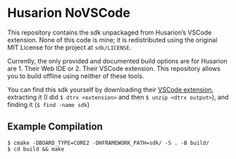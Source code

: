 # Husarion NoVSCode
This repository contains the sdk unpackaged from Husarion’s VSCode extension. None of this code is mine; it is redistributed using the original MIT License for the project at `sdk/LICENSE`.

Currently, the only provided and documented build options are for Husarion are 1. Their Web IDE or 2. Their VSCode extension. This repository allows you to build offline using neither of these tools.

You can find this sdk yourself by downloading their [VSCode extension](https://marketplace.visualstudio.com/items?itemName=husarion.husarion), extracting it (I did `$ dtrx <extension>` and then `$ unzip <dtrx output>`), and finding it (`$ find -name sdk`)

## Example Compilation

```
$ cmake -DBOARD_TYPE=CORE2 -DHFRAMEWORK_PATH=sdk/ -S . -B build/
$ cd build && make
```
